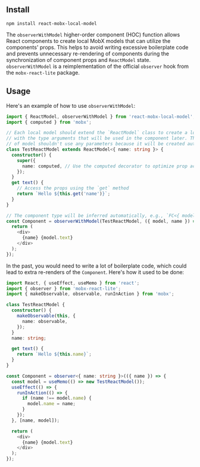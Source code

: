 ## Install

```
npm install react-mobx-local-model
```

The `observerWithModel` higher-order component (HOC) function allows React components to create local MobX models that can utilize the components' props. This helps to avoid writing excessive boilerplate code and prevents unnecessary re-rendering of components during the synchronization of component props and `ReactModel` state. `observerWithModel` is a reimplementation of the official `observer` hook from the `mobx-react-lite` package.

## Usage

Here's an example of how to use `observerWithModel`:

```ts
import { ReactModel, observerWithModel } from 'react-mobx-local-model';
import { computed } from 'mobx';

// Each local model should extend the `ReactModel` class to create a local model for the component
// with the type arguments that will be used in the component later. The constructor of this kind
// of model shouldn't use any parameters because it will be created automatically like `new TestReactModel()`.
class TestReactModel extends ReactModel<{ name: string }> {
  constructor() {
    super({
      name: computed, // Use the computed decorator to optimize prop access if needed
    });
  }
  get text() {
    // Access the props using the `get` method
    return `Hello ${this.get('name')}`;
  }
}

// The component type will be inferred automatically, e.g., `FC<{ model: TestReactModel, name: string }>`
const Component = observerWithModel(TestReactModel, ({ model, name }) => {
  return (
    <div>
      {name} {model.text}
    </div>
  );
});
```

In the past, you would need to write a lot of boilerplate code, which could lead to extra re-renders of the `Component`. Here's how it used to be done:

```ts
import React, { useEffect, useMemo } from 'react';
import { observer } from 'mobx-react-lite';
import { makeObservable, observable, runInAction } from 'mobx';

class TestReactModel {
  constructor() {
    makeObservable(this, {
      name: observable,
    });
  }
  name: string;

  get text() {
    return `Hello ${this.name}`;
  }
}

const Component = observer<{ name: string }>(({ name }) => {
  const model = useMemo(() => new TestReactModel());
  useEffect(() => {
    runInAction(() => {
      if (name !== model.name) {
        model.name = name;
      }
    });
  }, [name, model]);

  return (
    <div>
      {name} {model.text}
    </div>
  );
});
```
